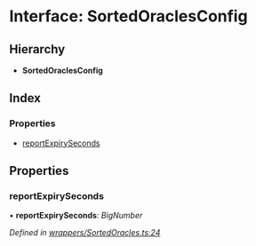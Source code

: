 # Interface: SortedOraclesConfig

## Hierarchy

* **SortedOraclesConfig**

## Index

### Properties

* [reportExpirySeconds](_wrappers_sortedoracles_.sortedoraclesconfig.md#reportexpiryseconds)

## Properties

###  reportExpirySeconds

• **reportExpirySeconds**: *BigNumber*

*Defined in [wrappers/SortedOracles.ts:24](https://github.com/celo-org/celo-monorepo/blob/master/packages/sdk/contractkit/src/wrappers/SortedOracles.ts#L24)*
